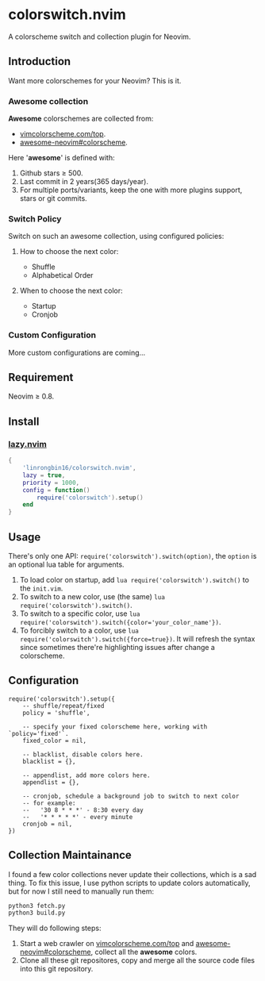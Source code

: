 # colorswitch.nvim

A colorscheme switch and collection plugin for Neovim.

## Introduction

Want more colorschemes for your Neovim? This is it.

### **Awesome** collection

**Awesome** colorschemes are collected from:

- [vimcolorscheme.com/top](https://vimcolorschemes.com/top).
- [awesome-neovim#colorscheme](https://www.trackawesomelist.com/rockerBOO/awesome-neovim/readme/#colorscheme).

Here '**awesome**' is defined with:

1. Github stars &ge; 500.
2. Last commit in 2 years(365 days/year).
3. For multiple ports/variants, keep the one with more plugins support, stars or
   git commits.

### Switch Policy

Switch on such an awesome collection, using configured policies:

1. How to choose the next color:

   - Shuffle
   - Alphabetical Order

2. When to choose the next color:
   - Startup
   - Cronjob

### Custom Configuration

More custom configurations are coming...

## Requirement

Neovim &ge; 0.8.

## Install

### [lazy.nvim](https://github.com/folke/lazy.nvim)

```lua
{
    'linrongbin16/colorswitch.nvim',
    lazy = true,
    priority = 1000,
    config = function()
        require('colorswitch').setup()
    end
}
```

## Usage

There's only one API: `require('colorswitch').switch(option)`, the `option` is an optional lua table for arguments.

1. To load color on startup, add `lua require('colorswitch').switch()` to the `init.vim`.
2. To switch to a new color, use (the same) `lua require('colorswitch').switch()`.
3. To switch to a specific color, use `lua require('colorswitch').switch({color='your_color_name'})`.
4. To forcibly switch to a color, use `lua require('colorswitch').switch({force=true})`.
   It will refresh the syntax since sometimes there're highlighting issues after change a colorscheme.

## Configuration

```
require('colorswitch').setup({
    -- shuffle/repeat/fixed
    policy = 'shuffle',

    -- specify your fixed colorscheme here, working with `policy='fixed'`.
    fixed_color = nil,

    -- blacklist, disable colors here.
    blacklist = {},

    -- appendlist, add more colors here.
    appendlist = {},

    -- cronjob, schedule a background job to switch to next color
    -- for example:
    --   '30 8 * * *' - 8:30 every day
    --   '* * * * *' - every minute
    cronjob = nil,
})
```

## Collection Maintainance

I found a few color collections never update their collections, which is a sad thing.
To fix this issue, I use python scripts to update colors automatically, but for now I still need to manually run them:

```bash
python3 fetch.py
python3 build.py
```

They will do following steps:

1. Start a web crawler on [vimcolorscheme.com/top](https://vimcolorschemes.com/top) and [awesome-neovim#colorscheme](https://www.trackawesomelist.com/rockerBOO/awesome-neovim/readme/#colorscheme),
   collect all the **awesome** colors.
2. Clone all these git repositores, copy and merge all the source code files into this git repository.
